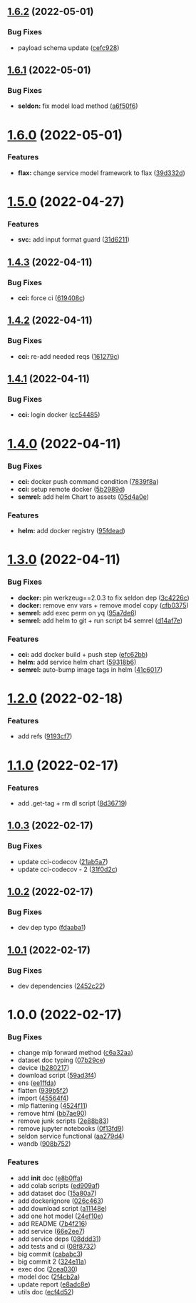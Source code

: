 ## [1.6.2](https://github.com/BenTenmann/protein-classification-service/compare/deploy-1.6.1...deploy-1.6.2) (2022-05-01)


### Bug Fixes

* payload schema update ([cefc928](https://github.com/BenTenmann/protein-classification-service/commit/cefc928cc2c19bc84f07f61a4b537299630c7979))

## [1.6.1](https://github.com/BenTenmann/protein-classification-service/compare/deploy-1.6.0...deploy-1.6.1) (2022-05-01)


### Bug Fixes

* **seldon:** fix model load method ([a6f50f6](https://github.com/BenTenmann/protein-classification-service/commit/a6f50f68d2d49cb5df7e0c43041def30ccaed1a2))

# [1.6.0](https://github.com/BenTenmann/protein-classification-service/compare/deploy-1.5.0...deploy-1.6.0) (2022-05-01)


### Features

* **flax:** change service model framework to flax ([39d332d](https://github.com/BenTenmann/protein-classification-service/commit/39d332d10b48ab5aa2312db7a9f399e3e4bdbc5c))

# [1.5.0](https://github.com/BenTenmann/protein-classification-service/compare/deploy-1.4.3...deploy-1.5.0) (2022-04-27)


### Features

* **svc:** add input format guard ([31d6211](https://github.com/BenTenmann/protein-classification-service/commit/31d6211264d990ff5ca5f5a9d7325392bf6e29e3))

## [1.4.3](https://github.com/BenTenmann/protein-classification-service/compare/deploy-1.4.2...deploy-1.4.3) (2022-04-11)


### Bug Fixes

* **cci:** force ci ([619408c](https://github.com/BenTenmann/protein-classification-service/commit/619408c8c88f0ddd02cc6f6626287f695c5e0f3f))

## [1.4.2](https://github.com/BenTenmann/protein-classification-service/compare/deploy-1.4.1...deploy-1.4.2) (2022-04-11)


### Bug Fixes

* **cci:** re-add needed reqs ([161279c](https://github.com/BenTenmann/protein-classification-service/commit/161279cf75aed1b9eba87b31536dd34d17867224))

## [1.4.1](https://github.com/BenTenmann/protein-classification-service/compare/deploy-1.4.0...deploy-1.4.1) (2022-04-11)


### Bug Fixes

* **cci:** login docker ([cc54485](https://github.com/BenTenmann/protein-classification-service/commit/cc54485cec010ccb37b3ef433b78cf0f45f55b17))

# [1.4.0](https://github.com/BenTenmann/protein-classification-service/compare/deploy-1.3.0...deploy-1.4.0) (2022-04-11)


### Bug Fixes

* **cci:** docker push command condition ([7839f8a](https://github.com/BenTenmann/protein-classification-service/commit/7839f8a654aef2e9c487fbc9acb19fe6e6ec000d))
* **cci:** setup remote docker ([5b2989d](https://github.com/BenTenmann/protein-classification-service/commit/5b2989d27887f9c5ebd66ca7ecf5a754a9c2be6d))
* **semrel:** add helm Chart to assets ([05d4a0e](https://github.com/BenTenmann/protein-classification-service/commit/05d4a0e11bdcd94bd220705c7a7b26f86a795d94))


### Features

* **helm:** add docker registry ([95fdead](https://github.com/BenTenmann/protein-classification-service/commit/95fdeadcc61c4dca5b70cd074c21741c701641e4))

# [1.3.0](https://github.com/BenTenmann/protein-classification-service/compare/deploy-1.2.0...deploy-1.3.0) (2022-04-11)


### Bug Fixes

* **docker:** pin werkzeug==2.0.3 to fix seldon dep ([3c4226c](https://github.com/BenTenmann/protein-classification-service/commit/3c4226cbdfaca01b0054173f139d292152f295b0))
* **docker:** remove env vars + remove model copy ([cfb0375](https://github.com/BenTenmann/protein-classification-service/commit/cfb0375766e142b596e8e463c38193eb1bebe3ee))
* **semrel:** add exec perm on yq ([95a7de6](https://github.com/BenTenmann/protein-classification-service/commit/95a7de653662e8f13f7ed892dea954303b33b44c))
* **semrel:** add helm to git + run script b4 semrel ([d14af7e](https://github.com/BenTenmann/protein-classification-service/commit/d14af7e5c6de3d4496daf8807a477d5ae21e63d2))


### Features

* **cci:** add docker build + push step ([efc62bb](https://github.com/BenTenmann/protein-classification-service/commit/efc62bbaf5a24e92bcf25bd54161fcb92749fab7))
* **helm:** add service helm chart ([59318b6](https://github.com/BenTenmann/protein-classification-service/commit/59318b6f2a78ea71cdfb9a4a2e3dc7438ccfc0fb))
* **semrel:** auto-bump image tags in helm ([41c6017](https://github.com/BenTenmann/protein-classification-service/commit/41c601713a7ac68b5d70b33bbfae09abebe1eedb))

# [1.2.0](https://github.com/BenTenmann/protein-classification-service/compare/deploy-1.1.0...deploy-1.2.0) (2022-02-18)


### Features

* add refs ([9193cf7](https://github.com/BenTenmann/protein-classification-service/commit/9193cf7aa6d4c2f39488c8f13f905a4235566e19))

# [1.1.0](https://github.com/BenTenmann/protein-classification-service/compare/deploy-1.0.3...deploy-1.1.0) (2022-02-17)


### Features

* add .get-tag + rm dl script ([8d36719](https://github.com/BenTenmann/protein-classification-service/commit/8d367196cc85236ff0cfcf12a57c35d25ea486d2))

## [1.0.3](https://github.com/BenTenmann/protein-classification-service/compare/deploy-1.0.2...deploy-1.0.3) (2022-02-17)


### Bug Fixes

* update cci-codecov ([21ab5a7](https://github.com/BenTenmann/protein-classification-service/commit/21ab5a710e3bb2451231bef0a4e3a1335940a9d6))
* update cci-codecov - 2 ([31f0d2c](https://github.com/BenTenmann/protein-classification-service/commit/31f0d2c9e7e1ceed27ab572578c0670ddb609c06))

## [1.0.2](https://github.com/BenTenmann/protein-classification-service/compare/deploy-1.0.1...deploy-1.0.2) (2022-02-17)


### Bug Fixes

* dev dep typo ([fdaaba1](https://github.com/BenTenmann/protein-classification-service/commit/fdaaba162f7f165c615a3f2540e4cff32f196930))

## [1.0.1](https://github.com/BenTenmann/protein-classification-service/compare/deploy-1.0.0...deploy-1.0.1) (2022-02-17)


### Bug Fixes

* dev dependencies ([2452c22](https://github.com/BenTenmann/protein-classification-service/commit/2452c220462205765e1a72f9074ba7e38bec547f))

# 1.0.0 (2022-02-17)


### Bug Fixes

* change mlp forward method ([c6a32aa](https://github.com/BenTenmann/protein-classification-service/commit/c6a32aaaa41641af3f5dff153ab9c614efa53f2e))
* dataset doc typing ([07b29ce](https://github.com/BenTenmann/protein-classification-service/commit/07b29ce86eb2a8e66d8ea64f8b1168cdd4aba414))
* device ([b280217](https://github.com/BenTenmann/protein-classification-service/commit/b28021720070f86e086d91adbe7ce8e753384b85))
* download script ([59ad3f4](https://github.com/BenTenmann/protein-classification-service/commit/59ad3f45801cab00efae3baf84ae42fae3c2e583))
* ens ([ee1ffda](https://github.com/BenTenmann/protein-classification-service/commit/ee1ffdac05b040f317977bb6dae9f0bbc7edd737))
* flatten ([939b5f2](https://github.com/BenTenmann/protein-classification-service/commit/939b5f29d2b54bc469dd2dc054958b56a5c612dd))
* import ([45564f4](https://github.com/BenTenmann/protein-classification-service/commit/45564f47aec7e1d288dabd564b9b5413832643ac))
* mlp flattening ([4524f11](https://github.com/BenTenmann/protein-classification-service/commit/4524f11ad9a955e2828d82ea9a07e7175afa0df5))
* remove html ([bb7ae90](https://github.com/BenTenmann/protein-classification-service/commit/bb7ae907e6e833fa13d419508fbbb5e6fe8c3daf))
* remove junk scripts ([2e88b83](https://github.com/BenTenmann/protein-classification-service/commit/2e88b83fbd29ac57c4047bd191832abbb673fc8a))
* remove jupyter notebooks ([0f13fd9](https://github.com/BenTenmann/protein-classification-service/commit/0f13fd91b0796e54a4980c36617e4dc0220df431))
* seldon service functional ([aa279d4](https://github.com/BenTenmann/protein-classification-service/commit/aa279d448aa6df2ae38215d4618fd4ae8f2d4961))
* wandb ([908b752](https://github.com/BenTenmann/protein-classification-service/commit/908b752ca7fcd72136dc7e96930af7625239a32c))


### Features

* add __init__ doc ([e8b0ffa](https://github.com/BenTenmann/protein-classification-service/commit/e8b0ffa29f819afff6623c52967072ab137c2cb0))
* add colab scripts ([ed909af](https://github.com/BenTenmann/protein-classification-service/commit/ed909affab61b1deaa8e5439315598d8b7728c7b))
* add dataset doc ([15a80a7](https://github.com/BenTenmann/protein-classification-service/commit/15a80a78f1674ed873a7b59fd7f7a30b894130fd))
* add dockerignore ([026c463](https://github.com/BenTenmann/protein-classification-service/commit/026c46318ddf4784bf49a6a4a18aa7125b16e95d))
* add download script ([a11148e](https://github.com/BenTenmann/protein-classification-service/commit/a11148eb421773c5ecd9ccbfe5b9002dc5e7decf))
* add one hot model ([24ef10e](https://github.com/BenTenmann/protein-classification-service/commit/24ef10ea6fdde80356d8e9ee3b2fa282845f96ee))
* add README ([7b4f216](https://github.com/BenTenmann/protein-classification-service/commit/7b4f2169df38e3701b81209a8bab3d60becd2496))
* add service ([66e2ee7](https://github.com/BenTenmann/protein-classification-service/commit/66e2ee78ea6bd2c1719a6aac8c589ed38b8fcf7d))
* add service deps ([08ddd31](https://github.com/BenTenmann/protein-classification-service/commit/08ddd31cc85777df331dbb83d8e3cb21ad451e01))
* add tests and ci ([08f8732](https://github.com/BenTenmann/protein-classification-service/commit/08f8732365711aed4f39e395d29dabef46b1140b))
* big commit ([cababc3](https://github.com/BenTenmann/protein-classification-service/commit/cababc346b9b558dd0386d89547fa7d51b8681bc))
* big commit 2 ([324e11a](https://github.com/BenTenmann/protein-classification-service/commit/324e11ad529d882484e9fbece3eb179c8163d35a))
* exec doc ([2cea030](https://github.com/BenTenmann/protein-classification-service/commit/2cea0304bd3e3e4c41bd9ac4b2fafbeb09fe21a1))
* model doc ([2f4cb2a](https://github.com/BenTenmann/protein-classification-service/commit/2f4cb2a90df1e5b84728f22fa677511fac47ba53))
* update report ([e8adc8e](https://github.com/BenTenmann/protein-classification-service/commit/e8adc8ed12926ec8e56aa0df4c194b987a45663e))
* utils doc ([ecf4d52](https://github.com/BenTenmann/protein-classification-service/commit/ecf4d523dac8478be9e84129f3110d41d7ae54b2))

